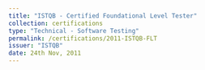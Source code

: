 ```yaml
---
title: "ISTQB - Certified Foundational Level Tester"
collection: certifications
type: "Technical - Software Testing"
permalink: /certifications/2011-ISTQB-FLT
issuer: "ISTQB"
date: 24th Nov, 2011
---
```

